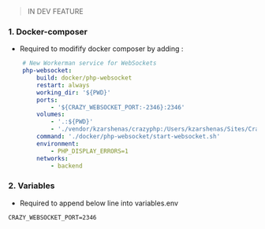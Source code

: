 > IN DEV FEATURE

### 1. Docker-composer

- Required to modifify docker composer by adding :

```yml
    # New Workerman service for WebSockets
    php-websocket:
        build: docker/php-websocket
        restart: always
        working_dir: '${PWD}'
        ports:
            - '${CRAZY_WEBSOCKET_PORT:-2346}:2346'
        volumes:
            - '.:${PWD}'
            - './vendor/kzarshenas/crazyphp:/Users/kzarshenas/Sites/CrazyProject/CrazyPHP'
        command: './docker/php-websocket/start-websocket.sh'
        environment:
            - PHP_DISPLAY_ERRORS=1
        networks:
            - backend
```

### 2. Variables

- Required to append below line into variables.env

```
CRAZY_WEBSOCKET_PORT=2346
```
